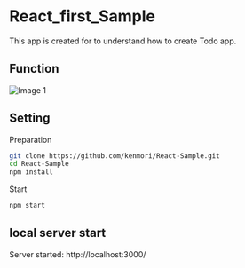 # React_first_Sample
This app is created for to understand how to create Todo app.

## Function
![Image 1](images/image1.gif)
## Setting
Preparation
```bash
git clone https://github.com/kenmori/React-Sample.git
cd React-Sample
npm install
```
Start
```bash
npm start
```

## local server start
Server started: http://localhost:3000/
